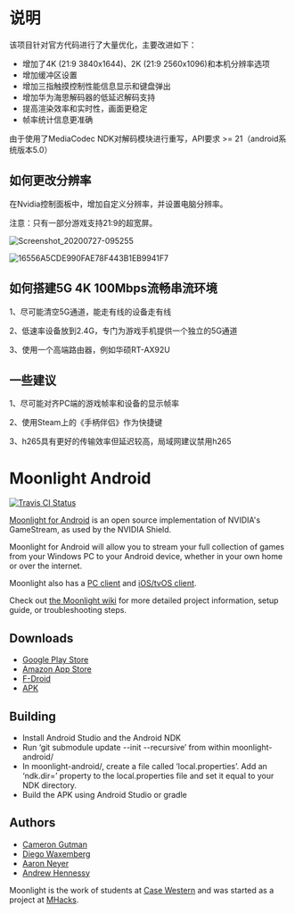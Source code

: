 # 说明

该项目针对官方代码进行了大量优化，主要改进如下：

* 增加了4K (21:9 3840x1644)、2K (21:9 2560x1096)和本机分辨率选项
* 增加缓冲区设置
* 增加三指触摸控制性能信息显示和键盘弹出
* 增加华为海思解码器的低延迟解码支持
* 提高渲染效率和实时性，画面更稳定
* 帧率统计信息更准确

由于使用了MediaCodec NDK对解码模块进行重写，API要求 >= 21（android系统版本5.0）

## 如何更改分辨率

在Nvidia控制面板中，增加自定义分辨率，并设置电脑分辨率。

注意：只有一部分游戏支持21:9的超宽屏。

![Screenshot_20200727-095255](/screenshot/Screenshot_20200727-095255.png)

![16556A5CDE990FAE78F443B1EB9941F7](/screenshot/16556A5CDE990FAE78F443B1EB9941F7.jpg)



## 如何搭建5G 4K 100Mbps流畅串流环境

1、尽可能清空5G通道，能走有线的设备走有线

2、低速率设备放到2.4G，专门为游戏手机提供一个独立的5G通道

3、使用一个高端路由器，例如华硕RT-AX92U

## 一些建议

1、尽可能对齐PC端的游戏帧率和设备的显示帧率

2、使用Steam上的《手柄伴侣》作为快捷键

3、h265具有更好的传输效率但延迟较高，局域网建议禁用h265

# Moonlight Android

[![Travis CI Status](https://travis-ci.org/moonlight-stream/moonlight-android.svg?branch=master)](https://travis-ci.org/moonlight-stream/moonlight-android)

[Moonlight for Android](https://moonlight-stream.org) is an open source implementation of NVIDIA's GameStream, as used by the NVIDIA Shield.

Moonlight for Android will allow you to stream your full collection of games from your Windows PC to your Android device,
whether in your own home or over the internet.

Moonlight also has a [PC client](https://github.com/moonlight-stream/moonlight-qt) and [iOS/tvOS client](https://github.com/moonlight-stream/moonlight-ios).

Check out [the Moonlight wiki](https://github.com/moonlight-stream/moonlight-docs/wiki) for more detailed project information, setup guide, or troubleshooting steps.

## Downloads
* [Google Play Store](https://play.google.com/store/apps/details?id=com.limelight)
* [Amazon App Store](https://www.amazon.com/gp/product/B00JK4MFN2)
* [F-Droid](https://f-droid.org/packages/com.limelight)
* [APK](https://github.com/moonlight-stream/moonlight-android/releases)

## Building
* Install Android Studio and the Android NDK
* Run ‘git submodule update --init --recursive’ from within moonlight-android/
* In moonlight-android/, create a file called ‘local.properties’. Add an ‘ndk.dir=’ property to the local.properties file and set it equal to your NDK directory.
* Build the APK using Android Studio or gradle

## Authors

* [Cameron Gutman](https://github.com/cgutman)  
* [Diego Waxemberg](https://github.com/dwaxemberg)  
* [Aaron Neyer](https://github.com/Aaronneyer)  
* [Andrew Hennessy](https://github.com/yetanothername)

Moonlight is the work of students at [Case Western](http://case.edu) and was
started as a project at [MHacks](http://mhacks.org).
